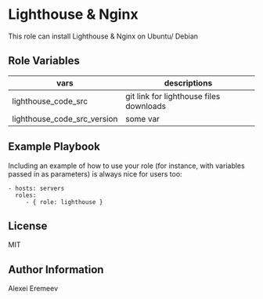 Lighthouse & Nginx
=========

This role can install Lighthouse & Nginx on Ubuntu/ Debian

Role Variables
--------------

|vars|descriptions|
|----|------|
|lighthouse_code_src|git link for lighthouse files downloads|
|lighthouse_code_src_version|some var|

Example Playbook
----------------

Including an example of how to use your role (for instance, with variables passed in as parameters) is always nice for users too:

    - hosts: servers
      roles:
         - { role: lighthouse }

License
-------

MIT

Author Information
------------------

Alexei Eremeev
